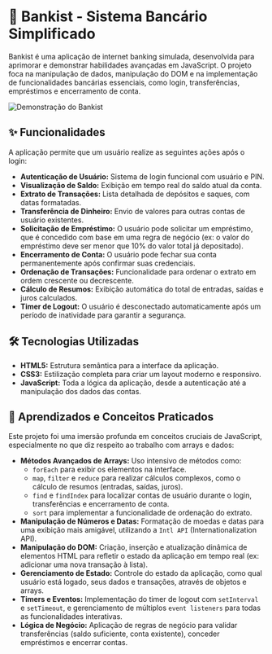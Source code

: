 # 🏦 Bankist - Sistema Bancário Simplificado

Bankist é uma aplicação de internet banking simulada, desenvolvida para aprimorar e demonstrar habilidades avançadas em JavaScript. O projeto foca na manipulação de dados, manipulação do DOM e na implementação de funcionalidades bancárias essenciais, como login, transferências, empréstimos e encerramento de conta.

![Demonstração do Bankist](aqui_voce_coloca_o_link_do_seu_gif.gif)

## ✨ Funcionalidades

A aplicação permite que um usuário realize as seguintes ações após o login:

-   **Autenticação de Usuário:** Sistema de login funcional com usuário e PIN.
-   **Visualização de Saldo:** Exibição em tempo real do saldo atual da conta.
-   **Extrato de Transações:** Lista detalhada de depósitos e saques, com datas formatadas.
-   **Transferência de Dinheiro:** Envio de valores para outras contas de usuário existentes.
-   **Solicitação de Empréstimo:** O usuário pode solicitar um empréstimo, que é concedido com base em uma regra de negócio (ex: o valor do empréstimo deve ser menor que 10% do valor total já depositado).
-   **Encerramento de Conta:** O usuário pode fechar sua conta permanentemente após confirmar suas credenciais.
-   **Ordenação de Transações:** Funcionalidade para ordenar o extrato em ordem crescente ou decrescente.
-   **Cálculo de Resumos:** Exibição automática do total de entradas, saídas e juros calculados.
-   **Timer de Logout:** O usuário é desconectado automaticamente após um período de inatividade para garantir a segurança.

## 🛠️ Tecnologias Utilizadas

-   **HTML5:** Estrutura semântica para a interface da aplicação.
-   **CSS3:** Estilização completa para criar um layout moderno e responsivo.
-   **JavaScript:** Toda a lógica da aplicação, desde a autenticação até a manipulação dos dados das contas.

## 🧠 Aprendizados e Conceitos Praticados

Este projeto foi uma imersão profunda em conceitos cruciais de JavaScript, especialmente no que diz respeito ao trabalho com arrays e dados:

-   **Métodos Avançados de Arrays:** Uso intensivo de métodos como:
    -   `forEach` para exibir os elementos na interface.
    -   `map`, `filter` e `reduce` para realizar cálculos complexos, como o cálculo de resumos (entradas, saídas, juros).
    -   `find` e `findIndex` para localizar contas de usuário durante o login, transferências e encerramento de conta.
    -   `sort` para implementar a funcionalidade de ordenação do extrato.
-   **Manipulação de Números e Datas:** Formatação de moedas e datas para uma exibição mais amigável, utilizando a `Intl API` (Internationalization API).
-   **Manipulação do DOM:** Criação, inserção e atualização dinâmica de elementos HTML para refletir o estado da aplicação em tempo real (ex: adicionar uma nova transação à lista).
-   **Gerenciamento de Estado:** Controle do estado da aplicação, como qual usuário está logado, seus dados e transações, através de objetos e arrays.
-   **Timers e Eventos:** Implementação do timer de logout com `setInterval` e `setTimeout`, e gerenciamento de múltiplos `event listeners` para todas as funcionalidades interativas.
-   **Lógica de Negócio:** Aplicação de regras de negócio para validar transferências (saldo suficiente, conta existente), conceder empréstimos e encerrar contas.
